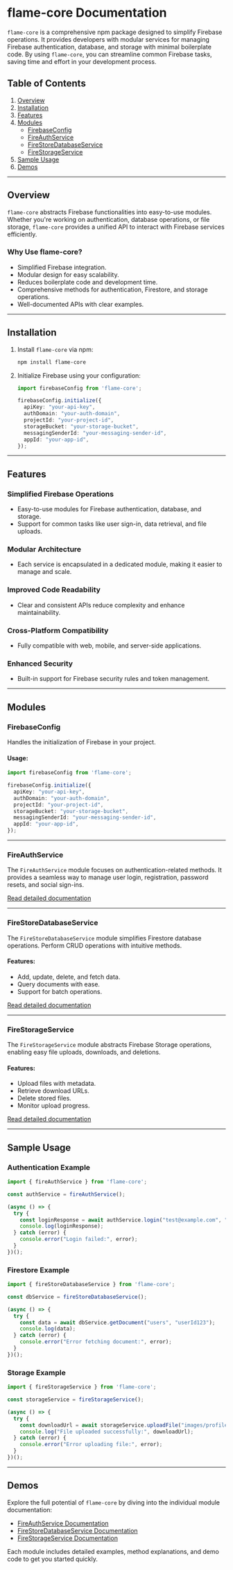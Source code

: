 # flame-core Documentation

`flame-core` is a comprehensive npm package designed to simplify Firebase operations. It provides developers with modular services for managing Firebase authentication, database, and storage with minimal boilerplate code. By using `flame-core`, you can streamline common Firebase tasks, saving time and effort in your development process.

## Table of Contents

1. [Overview](#overview)
2. [Installation](#installation)
3. [Features](#features)
4. [Modules](#modules)
   - [FirebaseConfig](#firebaseconfig)
   - [FireAuthService](#fireauthservice)
   - [FireStoreDatabaseService](#firestoredatabaseservice)
   - [FireStorageService](#firestorageservice)
5. [Sample Usage](#sample-usage)
6. [Demos](#demos)

---

## Overview

`flame-core` abstracts Firebase functionalities into easy-to-use modules. Whether you're working on authentication, database operations, or file storage, `flame-core` provides a unified API to interact with Firebase services efficiently.

### Why Use flame-core?
- Simplified Firebase integration.
- Modular design for easy scalability.
- Reduces boilerplate code and development time.
- Comprehensive methods for authentication, Firestore, and storage operations.
- Well-documented APIs with clear examples.

---

## Installation

1. Install `flame-core` via npm:
   ```bash
   npm install flame-core
   ```

2. Initialize Firebase using your configuration:
   ```typescript
   import firebaseConfig from 'flame-core';

   firebaseConfig.initialize({
     apiKey: "your-api-key",
     authDomain: "your-auth-domain",
     projectId: "your-project-id",
     storageBucket: "your-storage-bucket",
     messagingSenderId: "your-messaging-sender-id",
     appId: "your-app-id",
   });
   ```

---

## Features

### Simplified Firebase Operations
- Easy-to-use modules for Firebase authentication, database, and storage.
- Support for common tasks like user sign-in, data retrieval, and file uploads.

### Modular Architecture
- Each service is encapsulated in a dedicated module, making it easier to manage and scale.

### Improved Code Readability
- Clear and consistent APIs reduce complexity and enhance maintainability.

### Cross-Platform Compatibility
- Fully compatible with web, mobile, and server-side applications.

### Enhanced Security
- Built-in support for Firebase security rules and token management.

---

## Modules

### FirebaseConfig
Handles the initialization of Firebase in your project.

#### Usage:
```typescript
import firebaseConfig from 'flame-core';

firebaseConfig.initialize({
  apiKey: "your-api-key",
  authDomain: "your-auth-domain",
  projectId: "your-project-id",
  storageBucket: "your-storage-bucket",
  messagingSenderId: "your-messaging-sender-id",
  appId: "your-app-id",
});
```

---

### FireAuthService
The `FireAuthService` module focuses on authentication-related methods. It provides a seamless way to manage user login, registration, password resets, and social sign-ins.

[Read detailed documentation](#fireauthservice-documentation)

---

### FireStoreDatabaseService
The `FireStoreDatabaseService` module simplifies Firestore database operations. Perform CRUD operations with intuitive methods.

#### Features:
- Add, update, delete, and fetch data.
- Query documents with ease.
- Support for batch operations.

[Read detailed documentation](#firestoredatabaseservice-documentation)

---

### FireStorageService
The `FireStorageService` module abstracts Firebase Storage operations, enabling easy file uploads, downloads, and deletions.

#### Features:
- Upload files with metadata.
- Retrieve download URLs.
- Delete stored files.
- Monitor upload progress.

[Read detailed documentation](#firestorageservice-documentation)

---

## Sample Usage

### Authentication Example
```typescript
import { fireAuthService } from 'flame-core';

const authService = fireAuthService();

(async () => {
  try {
    const loginResponse = await authService.login("test@example.com", "password123");
    console.log(loginResponse);
  } catch (error) {
    console.error("Login failed:", error);
  }
})();
```

### Firestore Example
```typescript
import { fireStoreDatabaseService } from 'flame-core';

const dbService = fireStoreDatabaseService();

(async () => {
  try {
    const data = await dbService.getDocument("users", "userId123");
    console.log(data);
  } catch (error) {
    console.error("Error fetching document:", error);
  }
})();
```

### Storage Example
```typescript
import { fireStorageService } from 'flame-core';

const storageService = fireStorageService();

(async () => {
  try {
    const downloadUrl = await storageService.uploadFile("images/profile.png", file);
    console.log("File uploaded successfully:", downloadUrl);
  } catch (error) {
    console.error("Error uploading file:", error);
  }
})();
```

---

## Demos

Explore the full potential of `flame-core` by diving into the individual module documentation:

<!-- - [FireAuthService Documentation](#fireauthservice-documentation) -->
- [FireAuthService Documentation](#docs/FIREBASE_AUTHENTICATION)
- [FireStoreDatabaseService Documentation](#firestoredatabaseservice-documentation)
- [FireStorageService Documentation](#firestorageservice-documentation)

Each module includes detailed examples, method explanations, and demo code to get you started quickly.

